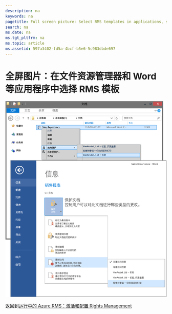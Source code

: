 ```yaml
---
description: na
keywords: na
pagetitle: Full screen picture: Select RMS templates in applications, such as File Explorer and Word
search: na
ms.date: na
ms.tgt_pltfrm: na
ms.topic: article
ms.assetid: 597a3402-fd5a-4bcf-b5e6-5c983dbde697
---
```

# 全屏图片：在文件资源管理器和 Word 等应用程序中选择 RMS 模板
![](../Image/AzRMS_TemplatesPortal_ExplorerWord.png)

返回到[运行中的 Azure RMS：激活和配置 Rights Management](http://technet.microsoft.com/library/jj585026.aspx#BKMK_Example_ManagementPortal)

